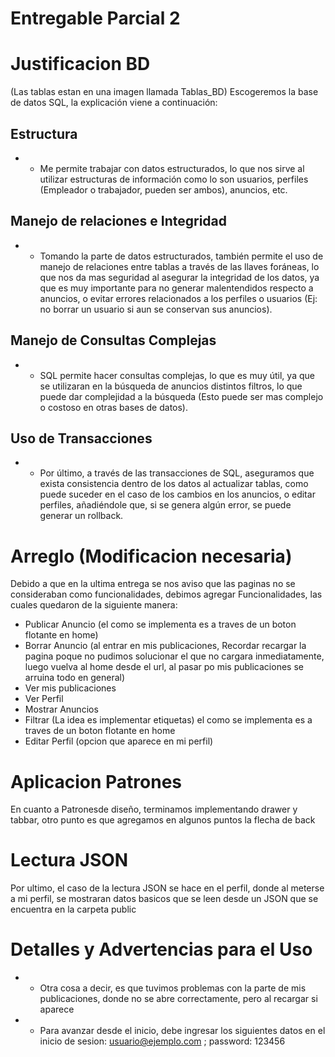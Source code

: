 # Entregable Parcial 2

# Justificacion BD
(Las tablas estan en una imagen llamada Tablas_BD)
Escogeremos la base de datos SQL, la explicación viene a continuación:

## Estructura
- - Me permite trabajar con datos estructurados, lo que nos sirve al utilizar estructuras de información como lo son usuarios, perfiles (Empleador o trabajador, pueden ser ambos), anuncios, etc.
## Manejo de relaciones e Integridad
- - Tomando la parte de datos estructurados, también permite el uso de manejo de relaciones entre tablas a través de las llaves foráneas, lo que nos da mas seguridad al asegurar la integridad de los datos, ya que es muy importante para no generar malentendidos respecto a anuncios, o evitar errores relacionados a los perfiles o usuarios (Ej: no borrar un usuario si aun se conservan sus anuncios).
## Manejo de Consultas Complejas
- - SQL permite hacer consultas complejas, lo que es muy útil, ya que se utilizaran en la búsqueda de anuncios distintos filtros, lo que puede dar complejidad a la búsqueda (Esto puede ser mas complejo o costoso en otras bases de datos).
## Uso de Transacciones
- - Por último, a través de las transacciones de SQL, aseguramos que exista consistencia dentro de los datos al actualizar tablas, como puede suceder en el caso de los cambios en los anuncios, o editar perfiles, añadiéndole que, si se genera algún error, se puede generar un rollback.

# Arreglo (Modificacion necesaria)
Debido a que en la ultima entrega se nos aviso que las paginas no se consideraban como funcionalidades, debimos agregar Funcionalidades, las cuales quedaron de la siguiente manera:

* Publicar Anuncio (el como se implementa es a traves de un boton flotante en home)
* Borrar Anuncio (al entrar en mis publicaciones, Recordar recargar la pagina poque no pudimos solucionar el que no cargara inmediatamente, luego vuelva al home desde el url, al pasar po mis  publicaciones se arruina todo en general)
* Ver mis publicaciones
* Ver Perfil
* Mostrar Anuncios
* Filtrar (La idea es implementar etiquetas)  el como se implementa es a traves de un boton flotante en home
* Editar Perfil  (opcion que aparece en mi perfil) 

# Aplicacion Patrones
En cuanto a Patronesde diseño, terminamos implementando drawer y tabbar, otro punto es que agregamos en algunos puntos la flecha de back
# Lectura JSON
Por ultimo, el caso de la lectura JSON se hace en el perfil, donde al meterse a mi perfil, se mostraran datos basicos que se leen desde un JSON que se encuentra en la carpeta public


# Detalles y Advertencias para el Uso
- - Otra cosa a decir, es que tuvimos problemas con la parte de mis publicaciones, donde no se abre correctamente, pero al recargar si aparece
- - Para avanzar desde el inicio, debe ingresar los siguientes datos en el inicio de sesion: usuario@ejemplo.com      ;   password: 123456
